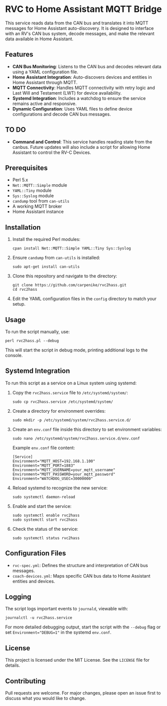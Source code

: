 # RVC to Home Assistant MQTT Bridge

This service reads data from the CAN bus and translates it into MQTT messages for Home Assistant auto-discovery. It is designed to interface with an RV's CAN bus system, decode messages, and make the relevant data available in Home Assistant.

## Features

- **CAN Bus Monitoring**: Listens to the CAN bus and decodes relevant data using a YAML configuration file.
- **Home Assistant Integration**: Auto-discovers devices and entities in Home Assistant through MQTT.
- **MQTT Connectivity**: Handles MQTT connectivity with retry logic and Last Will and Testament (LWT) for device availability.
- **Systemd Integration**: Includes a watchdog to ensure the service remains active and responsive.
- **Dynamic Configuration**: Uses YAML files to define device configurations and decode CAN bus messages.

## TO DO

- **Command and Control**: This service handles reading state from the canbus. Future updates will also include a script for allowing Home Assistant to control the RV-C Devices.

## Prerequisites

- Perl 5.x
- `Net::MQTT::Simple` module
- `YAML::Tiny` module
- `Sys::Syslog` module
- `candump` tool from `can-utils`
- A working MQTT broker
- Home Assistant instance

## Installation

1. Install the required Perl modules:
    ```
    cpan install Net::MQTT::Simple YAML::Tiny Sys::Syslog
    ```

2. Ensure `candump` from `can-utils` is installed:
    ```
    sudo apt-get install can-utils
    ```

3. Clone this repository and navigate to the directory:
    ```
    git clone https://github.com/carpenike/rvc2hass.git
    cd rvc2hass
    ```

4. Edit the YAML configuration files in the `config` directory to match your setup.

## Usage

To run the script manually, use:
```
perl rvc2hass.pl --debug
```

This will start the script in debug mode, printing additional logs to the console.

## Systemd Integration

To run this script as a service on a Linux system using systemd:

1. Copy the `rvc2hass.service` file to `/etc/systemd/system/`:
    ```
    sudo cp rvc2hass.service /etc/systemd/system/
    ```

2. Create a directory for environment overrides:
    ```
    sudo mkdir -p /etc/systemd/system/rvc2hass.service.d/
    ```

3. Create an `env.conf` file inside this directory to set environment variables:
    ```
    sudo nano /etc/systemd/system/rvc2hass.service.d/env.conf
    ```

    Example `env.conf` file content:
    ```
    [Service]
    Environment="MQTT_HOST=192.168.1.100"
    Environment="MQTT_PORT=1883"
    Environment="MQTT_USERNAME=your_mqtt_username"
    Environment="MQTT_PASSWORD=your_mqtt_password"
    Environment="WATCHDOG_USEC=30000000"
    ```

4. Reload systemd to recognize the new service:
    ```
    sudo systemctl daemon-reload
    ```

5. Enable and start the service:
    ```
    sudo systemctl enable rvc2hass
    sudo systemctl start rvc2hass
    ```

6. Check the status of the service:
    ```
    sudo systemctl status rvc2hass
    ```

## Configuration Files

- `rvc-spec.yml`: Defines the structure and interpretation of CAN bus messages.
- `coach-devices.yml`: Maps specific CAN bus data to Home Assistant entities and devices.

## Logging

The script logs important events to `journald`, viewable with:
```
journalctl -u rvc2hass.service
```

For more detailed debugging output, start the script with the `--debug` flag or set `Environment="DEBUG=1"` in the systemd `env.conf`.

## License

This project is licensed under the MIT License. See the `LICENSE` file for details.

## Contributing

Pull requests are welcome. For major changes, please open an issue first to discuss what you would like to change.